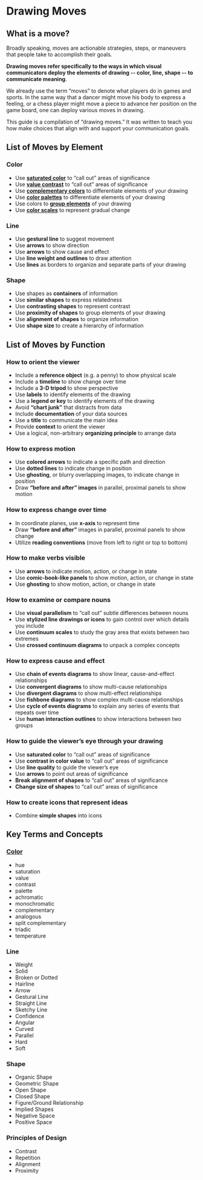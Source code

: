 # Drawing Moves

## What is a move?

Broadly speaking, moves are actionable strategies, steps, or maneuvers that people take to accomplish their goals. 

**Drawing moves refer specifically to the ways in which visual communicators deploy the elements of drawing -- color, line, shape -- to communicate meaning**.

We already use the term “moves” to denote what players do in games and sports. In the same way that a dancer might move his body to express a feeling, or a chess player might move a piece to advance her position on the game board, one can deploy various moves in drawing. 

This guide is a compilation of “drawing moves.”  It was written to teach you how make choices that align with and support your communication goals.

## List of Moves by Element
### Color
* Use **[saturated color](https://github.com/learninglab-dev/the-resources/blob/master/data/resources/projects/graphic-design/highlighting-info-w-saturated-color.md)** to “call out” areas of significance
* Use **[value contrast](https://github.com/learninglab-dev/the-resources/blob/master/data/resources/projects/graphic-design/attracting-focus-w-value-contrast.md)** to “call out” areas of significance
* Use **[complementary colors](https://github.com/learninglab-dev/the-resources/blob/master/data/resources/projects/graphic-design/key-color-terms.md)** to differentiate elements of your drawing
* Use **[color palettes](https://github.com/learninglab-dev/the-resources/blob/master/data/resources/projects/graphic-design/Color-Triads.md)** to differentiate elements of your drawing
* Use colors to **[group elements](https://github.com/learninglab-dev/the-resources/blob/master/data/resources/projects/graphic-design/Color-Coding.md)** of your drawing
* Use **[color scales](https://github.com/learninglab-dev/the-resources/blob/master/data/resources/projects/graphic-design/representing-change-with-value-scales.md)** to represent gradual change	

### Line
* Use **gestural line** to suggest movement
* Use **arrows** to show direction
* Use **arrows** to show cause and effect
* Use **line weight and outlines** to draw attention
* Use **lines** as borders to organize and separate parts of your drawing

### Shape
* Use shapes as **containers** of information
* Use **similar shapes** to express relatedness
* Use **contrasting shapes** to represent contrast
* Use **proximity of shapes** to group elements of your drawing
* Use **alignment of shapes** to organize information
* Use **shape size** to create a hierarchy of information


## List of Moves by Function

### How to orient the viewer
* Include a **reference object** (e.g. a penny) to show physical scale
* Include a **timeline** to show change over time
* Include a **3-D tripod** to show perspective
* Use **labels** to identify elements of the drawing
* Use a **legend or key** to identify elements of the drawing
* Avoid **“chart junk”** that distracts from data
* Include **documentation** of your data sources
* Use a **title** to communicate the main idea
* Provide **context** to orient the viewer
* Use a logical, non-arbitrary **organizing principle** to arrange data

### How to express motion
* Use **colored arrows** to indicate a specific path and direction
* Use **dotted lines** to indicate change in position
* Use **ghosting**, or blurry overlapping images, to indicate change in position
* Draw **“before and after” images** in parallel, proximal panels to show motion

### How to express change over time
* In coordinate planes, use **x-axis** to represent time
* Draw **“before and after”** images in parallel, proximal panels to show change
* Utilize **reading conventions** (move from left to right or top to bottom)

### How to make verbs visible
* Use **arrows** to indicate motion, action, or change in state
* Use **comic-book-like panels** to show motion, action, or change in state
* Use **ghosting** to show motion, action, or change in state

### How to examine or compare nouns
* Use **visual parallelism** to “call out” subtle differences between nouns
* Use **stylized line drawings or icons** to gain control over which details you include
* Use **continuum scales** to study the gray area that exists between two extremes
* Use **crossed continuum diagrams** to unpack a complex concepts

### How to express cause and effect
* Use **chain of events diagrams** to show linear, cause-and-effect relationships
* Use **convergent diagrams** to show multi-cause relationships
* Use **divergent diagrams** to show multi-effect relationships
* Use **fishbone diagrams** to show complex multi-cause relationships
* Use **cycle of events diagrams** to explain any series of events that repeats over time
* Use **human interaction outlines** to show interactions between two groups

### How to guide the viewer’s eye through your drawing
* Use **saturated color** to “call out” areas of significance
* Use **contrast in color value** to “call out” areas of significance
* Use **line quality** to guide the viewer’s eye
* Use **arrows** to point out areas of significance
* **Break alignment of shapes** to “call out” areas of significance
* **Change size of shapes** to “call out” areas of significance

### How to create icons that represent ideas
* Combine **simple shapes** into icons

## Key Terms and Concepts

### [Color](https://github.com/learninglab-dev/the-resources/blob/master/data/resources/projects/graphic-design/key-color-terms.md)
* hue
* saturation
* value
* contrast
* palette
* achromatic
* monochromatic
* complementary
* analogous
* split complementary
* triadic
* temperature

### Line
* Weight
* Solid
* Broken or Dotted
* Hairline
* Arrow
* Gestural Line
* Straight Line
* Sketchy Line
* Confidence
* Angular
* Curved
* Parallel
* Hard
* Soft

### Shape
* Organic Shape
* Geometric Shape
* Open Shape
* Closed Shape
* Figure/Ground Relationship
* Implied Shapes
* Negative Space
* Positive Space

### Principles of Design
* Contrast
* Repetition
* Alignment
* Proximity
